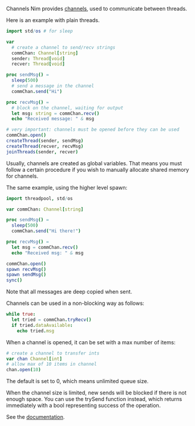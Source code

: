 Channels
Nim provides [channels](https://nim-lang.org/docs/channels_builtin.html), used to communicate between threads.

Here is an example with plain threads.
```nim
import std/os # for sleep

var
  # create a channel to send/recv strings
  commChan: Channel[string]
  sender: Thread[void]
  recver: Thread[void]

proc sendMsg() =
  sleep(500)
  # send a message in the channel
  commChan.send("Hi")

proc recvMsg() =
  # block on the channel, waiting for output
  let msg: string = commChan.recv()
  echo "Received message: " & msg

# very important: channels must be opened before they can be used
commChan.open()
createThread(sender, sendMsg)
createThread(recver, recvMsg)
joinThreads(sender, recver)
```

Usually, channels are created as global variables. That means you must follow a certain procedure if you wish to manually allocate shared memory for channels.

The same example, using the higher level spawn:
```nim
import threadpool, std/os

var commChan: Channel[string]

proc sendMsg() =
  sleep(500)
  commChan.send("Hi there!")

proc recvMsg() =
  let msg = commChan.recv()
  echo "Received msg: " & msg

commChan.open()
spawn recvMsg()
spawn sendMsg()
sync()
```

Note that all messages are deep copied when sent.

Channels can be used in a non-blocking way as follows:
```nim
while true:
  let tried = commChan.tryRecv()
  if tried.dataAvailable:
    echo tried.msg
```
When a channel is opened, it can be set with a max number of items:
```nim
# create a channel to transfer ints
var chan Channel[int]
# allow max of 10 items in channel
chan.open(10)
```
The default is set to 0, which means unlimited queue size.

When the channel size is limited, new sends will be blocked if there is not enough space. You can use the trySend function instead, which returns immediately with a bool representing success of the operation.

See the [documentation](https://nim-lang.org/docs/channels_builtin.html).